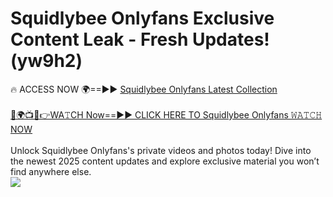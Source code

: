# Squidlybee Onlyfans Exclusive Content Leak - Fresh Updates! (yw9h2)

🔥 ACCESS NOW 🌍==►► <a href="https://tinyurl.com/kvy9nzfs" rel="nofollow">Squidlybee Onlyfans Latest Collection</a>
<br><br>
[🔴🌍📺📱👉WA𝚃CH Now==►► CLICK HERE TO Squidlybee Onlyfans 𝚆𝙰𝚃𝙲𝙷 NOW](https://tinyurl.com/kvy9nzfs)
<br><br>
Unlock Squidlybee Onlyfans's private videos and photos today! Dive into the newest 2025 content updates and explore exclusive material you won’t find anywhere else.
<br>
<a href="https://tinyurl.com/kvy9nzfs" rel="nofollow" data-target="animated-image.originalLink"><img src="https://camo.githubusercontent.com/8a4f000d20f83aca3bf7ec5f350d767afa0574a8a352519fd8cfa583a6f93a33/68747470733a2f2f692e696d6775722e636f6d2f644a486b345a712e676966" data-canonical-src="https://i.imgur.com/dJHk4Zq.gif" style="max-width: 100%; display: inline-block;" data-target="animated-image.originalImage"></a>
<br>
